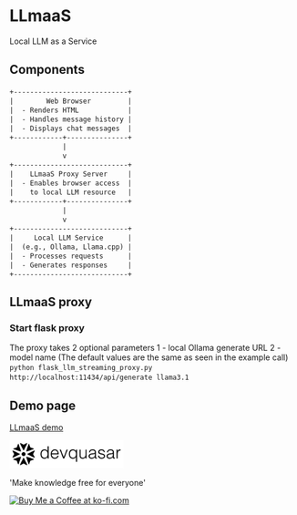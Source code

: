 # LLmaaS
Local LLM as a Service

## Components
```
+----------------------------+
|        Web Browser         |
|  - Renders HTML            |
|  - Handles message history |
|  - Displays chat messages  |
+------------+---------------+
             |
             v
+----------------------------+
|    LLmaaS Proxy Server     |
|  - Enables browser access  |
|    to local LLM resource   |
+------------+---------------+
             |
             v
+----------------------------+
|     Local LLM Service      |
|  (e.g., Ollama, Llama.cpp) |
|  - Processes requests      |
|  - Generates responses     |
+----------------------------+
```



## LLmaaS proxy

### Start flask proxy

The proxy takes 2 optional parameters
1 - local Ollama generate URL
2 - model name
(The default values are the same as seen in the example call) 
`python flask_llm_streaming_proxy.py http://localhost:11434/api/generate llama3.1`


## Demo page
[LLmaaS demo](https://devquasar.com/llmaas/)

[<img src="https://raw.githubusercontent.com/csabakecskemeti/devquasar/main/dq_logo_black-transparent.png" width="200"/>](https://devquasar.com)

'Make knowledge free for everyone'

<a href='https://ko-fi.com/L4L416YX7C' target='_blank'><img height='36' style='border:0px;height:36px;' src='https://storage.ko-fi.com/cdn/kofi6.png?v=6' border='0' alt='Buy Me a Coffee at ko-fi.com' /></a>
